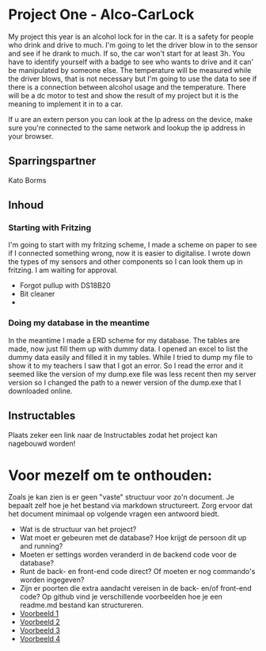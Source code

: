 # Project One - Alco-CarLock

My project this year is an alcohol lock for in the car. It is a safety for people who drink and drive to much. I'm going to let the driver blow in to the sensor and see if he drank to much. If so, the car won't start for at least 3h. You have to identify yourself with a badge to see who wants to drive and it can' be manipulated by someone else. The temperature will be measured while the driver blows, that is not necessary but I'm going to use the data to see if there is a connection between alcohol usage and the temperature. There will be a dc motor to test and show the result of my project but it is the meaning to implement it in to a car. 

If u are an extern person you can look at the Ip adress on the device, make sure you're connected to the same network and lookup the ip address in your browser.



## Sparringspartner
Kato Borms
## Inhoud
### Starting with Fritzing
I'm going to start with my fritzing scheme, I made a scheme on paper to see if I connected something wrong, now it is easier to digitalise. I wrote down the types
of my sensors and other components so I can look them up in fritzing. I am waiting for approval.
- Forgot pullup with DS18B20
- Bit cleaner
- 

### Doing my database in the meantime
In the meantime I made a ERD scheme for my database. The tables are made, now just fill them up with dummy data. I opened an excel to list the dummy data easily and filled it in my tables. While I tried to dump my file to show it to my teachers I saw that I got an error. So I read the error and it seemed like the version of my dump.exe file was less recent then my server version so I changed the path to a newer version of the dump.exe that I downloaded online.
  
## Instructables
Plaats zeker een link naar de Instructables zodat het project kan nagebouwd worden!



# Voor mezelf om te onthouden:
Zoals je kan zien is er geen "vaste" structuur voor zo'n document. Je bepaalt zelf hoe je het bestand via markdown structureert. Zorg ervoor dat het document minimaal op volgende vragen een antwoord biedt.

- Wat is de structuur van het project?
- Wat moet er gebeuren met de database? Hoe krijgt de persoon dit up and running?
- Moeten er settings worden veranderd in de backend code voor de database? 
- Runt de back- en front-end code direct? Of moeten er nog commando's worden ingegeven?
- Zijn er poorten die extra aandacht vereisen in de back- en/of front-end code?
Op github vind je verschillende voorbeelden hoe je een readme.md bestand kan structureren.
- [Voorbeeld 1](https://github.com/othneildrew/Best-README-Template)
- [Voorbeeld 2](https://github.com/tsungtwu/flask-example/blob/master/README.md)
- [Voorbeeld 3](https://github.com/twbs/bootstrap/blob/main/README.md)
- [Voorbeeld 4](https://www.makeareadme.com/)
